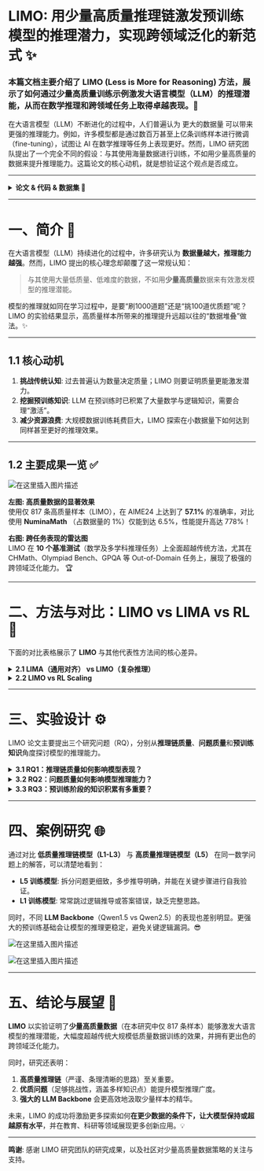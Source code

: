 # LIMO: 用少量高质量推理链激发预训练模型的推理潜力，实现跨领域泛化的新范式 ✨

### 本篇文档主要介绍了 **LIMO (Less is More for Reasoning)** 方法，展示了如何通过少量高质量训练示例激发大语言模型（LLM）的推理潜能，从而在数学推理和跨领域任务上取得卓越表现。:rocket:

在大语言模型（LLM）不断进化的过程中，人们普遍认为 更大的数据量 可以带来更强的推理能力。例如，许多模型都是通过数百万甚至上亿条训练样本进行微调（fine-tuning），试图让 AI 在数学推理等任务上表现更好。然而，LIMO 研究团队提出了一个完全不同的假设：与其使用海量数据进行训练，不如用少量高质量的数据来提升推理能力。这篇论文的核心动机，就是想验证这个观点是否成立。

---

<details>
<summary><strong>论文 & 代码 & 数据集 🔗</strong></summary>

- **论文**: [LIMO: Less is More for Reasoning](https://arxiv.org/pdf/2502.03387)
- **代码**: [LIMO GitHub 项目](https://github.com/GAIR-NLP/LIMO?tab=readme-ov-file)
- **数据集**: [Hugging Face Datasets - GAIR/LIMO](https://huggingface.co/datasets/GAIR/LIMO/tree/main)

</details>

---

# 一、简介 🌟

在大语言模型（LLM）持续进化的过程中，许多研究认为 **数据量越大，推理能力越强**。然而，LIMO 提出的核心理念却颠覆了这一常规认知：  
> 与其使用大量低质量、低难度的数据，不如用**少量高质量**数据来有效激发模型的推理潜能。  

模型的推理就如同在学习过程中，是要“刷1000道题”还是“挑100道优质题”呢？LIMO 的实验结果显示，高质量样本所带来的推理提升远超以往的“数据堆叠”做法。:sparkles:

---

## 1.1 核心动机

1. **挑战传统认知**: 过去普遍认为数量决定质量；LIMO 则要证明质量更能激发潜力。
2. **挖掘预训练知识**: LLM 在预训练时已积累了大量数学与逻辑知识，需要合理“激活”。
3. **减少资源浪费**: 大规模数据训练耗费巨大，LIMO 探索在小数据量下如何达到同样甚至更好的推理效果。

---

## 1.2 主要成果一览 ✅
![在这里插入图片描述](https://i-blog.csdnimg.cn/direct/d1a9f6c720b94100a0e3591d05b4e6a9.png#pic_center)

<row>
  <col>
  
  **左图: 高质量数据的显著效果**  
   使用仅 817 条高质量样本（LIMO），在 AIME24 上达到了 **57.1%** 的准确率，对比使用 **NuminaMath** （占数据量的 1%）仅能到达 6.5%，性能提升高达 778%！

  </col>
  <col>

  **右图: 跨任务表现的雷达图**  
  LIMO 在 **10 个基准测试**（数学及多学科推理任务）上全面超越传统方法，尤其在 CHMath、Olympiad Bench、GPQA 等 Out-of-Domain 任务上，展现了极强的跨领域泛化能力。 :trophy:

  </col>
</row>

---

# 二、方法与对比：LIMO vs LIMA vs RL 🤖

下面的对比表格展示了 **LIMO** 与其他代表性方法间的核心差异。

<details>
<summary><strong>2.1 LIMA（通用对齐） vs LIMO（复杂推理）</strong></summary>

比较分析：语言模型中的“少即是多”现象。这张表格对比了LIMA（General Alignment）和LIMO（Complex Reasoning）的核心能力、知识基础、计算需求、历史条件及训练数据质量。LIMA 关注通用交互和基本任务对齐，而 LIMO 专注多步推理和复杂认知，强调高难度问题设计和推理链支持，展现了从简单适配到深度推理的技术演进。


| **方面**         | **通用对齐 (LIMA)**                                                                                                                                      | **复杂推理 (LIMO)**                                                                                                                                                        |
|------------------|----------------------------------------------------------------------------------------------------------------------------------------------------------|----------------------------------------------------------------------------------------------------------------------------------------------------------------------------|
| **核心能力**     | 响应格式和风格适配于通用交互                                                                                                                              | 多步逻辑推理和复杂认知推理                                                                                                                                                  |
| **知识基础**     | - 通用文本语料库足够  <br> - 社交交互模式  <br> - 基础世界知识                                                                                             | - 多样化的推理范式和问题解决方法  <br> - 探索替代解决方案的丰富上下文  <br> - 跨领域的深度概念连接                                                                     |
| **计算需求**     | - 固定长度生成足够  <br> - 单次处理足够  <br> - 接受有限的上下文窗口                                                                                       | - 可扩展的推理时计算必需  <br> - 必需支持扩展的推理链  <br> - 需要大的认知工作空间                                                                                        |
| **历史先决条件** | 于 2023 年出现，仅需要：  <br> - 具有通用知识的基础模型  <br> - 基本提示工程技术                                                                            | 于 2025 年出现，需要以下融合：  <br> - 高级推理架构  <br> - 推理时间扩展的革命                                                                                            |
| **训练数据质量** | **问题设计**：  <br> - 常见交互场景  <br> - 标准任务多样性  <br> - 基本指令遵循  <br><br> **解决方案质量**：  <br> - 清晰的沟通风格  <br> - 格式一致性  <br> - 适当的语气 | **问题设计**：  <br> - 促进复杂推理的高难度问题  <br> - 偏离训练分布的问题  <br> - 跨领域知识整合挑战  <br><br> **解决方案质量**：  <br> - 具有自适应步骤粒度的最佳结构  <br> - 推理的战略认知支架  <br> - 整个解决方案的严格验证 |

</details>

<details>
<summary><strong>2.2 LIMO vs RL Scaling</strong></summary>

LIMO和RL缩放方法的比较分析。这张表格比较了 LIMO 与 RL Scaling 方法的核心差异：RL Scaling 依赖大规模强化学习探索推理轨迹，资源消耗高，泛化通过广泛采样实现；而 LIMO 基于认知理解，直接设计高质量推理轨迹，强调目标导向和资源高效性，追求通过认知模板激活已有能力。
| **方面** | **RL Scaling (o1, R1)** | **LIMO** |
| --- | --- | --- |
| **基本原则** | 通过强化学习 (RL) 在大解空间搜索最佳推理 | 推理能力已存在，通过高质量路径激活 |
| **解决方案本质** | 大规模搜索下的隐式推理路径发现 | 基于认知理解的明确、高质量推理路径 |
| **核心挑战** | 如何在巨大解空间中高效搜索 | 如何构建能激活模型现有能力的推理路径 |
| **方法论** | 依赖大规模资源的RL优化 | 通过认知模板显式设计推理路径 |
| **搜索策略**  | 使用计算资源广泛探索解空间     | 通过认知原则引导的目标探索     |
| **资源效率** | 资源密集型的搜索过程 | 资源高效的直接构建 |
| **泛化能力** | 对推理路径空间进行广泛采样 | 通过理解基本推理模式实现 |

</details>

---

# 三、实验设计 ⚙️

LIMO 论文主要提出三个研究问题（RQ），分别从**推理链质量**、**问题质量**和**预训练知识**角度探讨模型的推理能力。

<details>
<summary><strong>3.1 RQ1：推理链质量如何影响模型表现？</strong></summary>

> 研究者随机选取了 500 道数学问题，为每个问题生成多种推理链，并按质量分为 L1-L5 五个等级（L5 为最高质量）。每组的训练数据量相同（500 条）。
> 
> **实验结果**  
> - L5（逻辑严密、结构清晰、自我验证）训练的模型在 **AIME24** 达到 **57.1%**，在 **MATH500** 达到 **94.8%**。  
> - L1（几乎只有答案或简单步骤）的模型表现最差。  
> 
> 结论：**推理链质量比数据量更关键**。 :star2:

![在这里插入图片描述](https://i-blog.csdnimg.cn/direct/e485aafd5bdd48108bcd25e3811ac89b.png#pic_center)


</details>

<details>
<summary><strong>3.2 RQ2：问题质量如何影响模型推理能力？</strong></summary>

> 研究者将问题划分为 **Simple-500**、**Complex-500**、**Advanced-500** 三个等级，分别训练并在 AIME24、MATH500 测试。
> 
> **实验结果**  
> - 使用 **Advanced-500** 训练的模型在 AIME24 和 MATH500 上分别达到 51.5% 和 91.2% 的准确率，显著优于 Simple/Complex 组。  
> 
> 结论：**高质量问题能促使模型学习更复杂的推理链，并提升跨领域泛化能力**。

![在这里插入图片描述](https://i-blog.csdnimg.cn/direct/98c842df0b7741bc8896eccd2dbb1303.png#pic_center)


</details>

<details>
<summary><strong>3.3 RQ3：预训练阶段的知识积累有多重要？</strong></summary>

> 使用 **Qwen1.5-32B-Instruct** 与 **Qwen2.5-32B-Instruct** 作为基础模型（LLM Backbone），并在相同的 817 条 LIMO 高质量示例上进行微调，对比推理能力。
> 
> **实验结果**  
> - Qwen2.5 在 AIME24 和 MATH500 分别达到 57.1% 和 94.8%，远超 Qwen1.5 的 10.0% 和 60.4%。  
> 
> 结论：**预训练知识越强，少量高质量样本就越能被充分利用**。 :chart_with_upwards_trend:

</details>

---

# 四、案例研究 🌐

通过对比 **低质量推理链模型（L1-L3）** 与 **高质量推理链模型（L5）** 在同一数学问题上的解答，可以清楚地看到：

- **L5 训练模型**: 拆分问题更细致，多步推导明确，并能在关键步骤进行自我验证。  
- **L1 训练模型**: 常常跳过逻辑推导或答案错误，缺乏完整思路。

同时，不同 **LLM Backbone**（Qwen1.5 vs Qwen2.5）的表现也差别明显。更强大的预训练基础会让模型的推理更稳定，避免关键逻辑漏洞。:sunglasses:

![在这里插入图片描述](https://i-blog.csdnimg.cn/direct/370360fc007245b7826ebe9aa6414186.png#pic_center)

![在这里插入图片描述](https://i-blog.csdnimg.cn/direct/add7b0270a1c4ecb8eef83184ed0cb37.png#pic_center)

---

# 五、结论与展望 🎉

**LIMO** 以实验证明了**少量高质量数据**（在本研究中仅 817 条样本）能够激发大语言模型的推理潜能，大幅度超越传统大规模低质量数据训练的效果，并拥有更出色的跨领域泛化能力。  

同时，研究还表明：  
1. **高质量推理链**（严谨、条理清晰的思路）至关重要。  
2. **优质问题**（足够挑战性，涵盖多样知识点）能提升模型推理广度。  
3. **强大的 LLM Backbone** 会更高效地汲取少量样本的精华。  

未来，LIMO 的成功将激励更多探索如何**在更少数据的条件下，让大模型保持或超越原有水平**，并在教育、科研等领域展现更多创新应用。:bulb:

---

**鸣谢**: 感谢 LIMO 研究团队的研究成果，以及社区对少量高质量数据策略的关注与支持。
